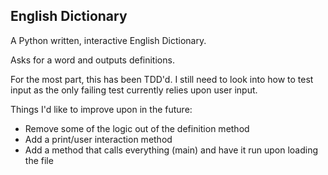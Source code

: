 ## English Dictionary
A Python written, interactive English Dictionary.

Asks for a word and outputs definitions.

For the most part, this has been TDD'd. I still need to look into how to test input as the only failing test currently relies upon user input.

Things I'd like to improve upon in the future:
* Remove some of the logic out of the definition method
* Add a print/user interaction method
* Add a method that calls everything (main) and have it run upon loading the file